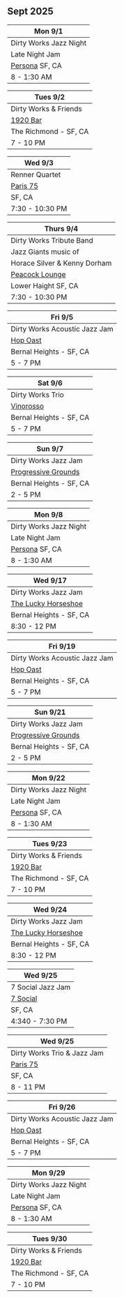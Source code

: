 ## Sept 2025

| Mon 9/1
|-
| Dirty Works Jazz Night
| Late Night Jam
| <a href="https://www.persona-sf.com" target="new">Persona</a> SF, CA
| 8 - 1:30 AM

| Tues 9/2
|-
| Dirty Works & Friends
| <a href="https://1920bar.square.site" target="new">1920 Bar</a>
| The Richmond - SF, CA
| 7 - 10 PM

| Wed 9/3
|-
| Renner Quartet
| <a href="https://lppsf.com" target="paris75">Paris 75</a>
| SF, CA
| 7:30 - 10:30 PM

| Thurs 9/4
|-
| Dirty Works Tribute Band
| Jazz Giants music of
| Horace Silver & Kenny Dorham
| <a href="https://sfpeacock.org" target="peacock">Peacock Lounge</a>
| Lower Haight SF, CA
| 7:30 - 10:30 PM

| Fri 9/5
|-
| Dirty Works Acoustic Jazz Jam
| <a href="https://hopoast.com" target="new">Hop Oast</a>
| Bernal Heights - SF, CA
| 5 - 7 PM

| Sat 9/6
|-
| Dirty Works Trio
| <a href="https://vinorosso-sf.com" target="new">Vinorosso</a>
| Bernal Heights - SF, CA
| 5 - 7 PM

| Sun 9/7
|-
| Dirty Works Jazz Jam
| <a href="https://progressive-grounds.oursite.top" target="new">Progressive Grounds</a>
| Bernal Heights - SF, CA
| 2 - 5 PM

| Mon 9/8
|-
| Dirty Works Jazz Night
| Late Night Jam
| <a href="https://www.persona-sf.com" target="new">Persona</a> SF, CA
| 8 - 1:30 AM

| Wed 9/17
|-
| Dirty Works Jazz Jam
| <a href="https://www.theluckyhorseshoebar.com/" target="Shoe">The Lucky Horseshoe</a>
| Bernal Heights - SF, CA
| 8:30 - 12 PM

| Fri 9/19
|-
| Dirty Works Acoustic Jazz Jam
| <a href="https://hopoast.com" target="new">Hop Oast</a>
| Bernal Heights - SF, CA
| 5 - 7 PM

| Sun 9/21
|-
| Dirty Works Jazz Jam
| <a href="https://progressive-grounds.oursite.top" target="new">Progressive Grounds</a>
| Bernal Heights - SF, CA
| 2 - 5 PM

| Mon 9/22
|-
| Dirty Works Jazz Night
| Late Night Jam
| <a href="https://www.persona-sf.com" target="new">Persona</a> SF, CA
| 8 - 1:30 AM

| Tues 9/23
|-
| Dirty Works & Friends
| <a href="https://1920bar.square.site" target="new">1920 Bar</a>
| The Richmond - SF, CA
| 7 - 10 PM

| Wed 9/24
|-
| Dirty Works Jazz Jam
| <a href="https://www.theluckyhorseshoebar.com/" target="Shoe">The Lucky Horseshoe</a>
| Bernal Heights - SF, CA
| 8:30 - 12 PM

| Wed 9/25
|-
| 7 Social Jazz Jam
| <a href="https://7socialsf.com" target="7social">7 Social</a>
| SF, CA
| 4:340 - 7:30 PM

| Wed 9/25
|-
| Dirty Works Trio & Jazz Jam
| <a href="https://lppsf.com" target="paris75">Paris 75</a>
| SF, CA
| 8 - 11 PM

| Fri 9/26
|-
| Dirty Works Acoustic Jazz Jam
| <a href="https://hopoast.com" target="new">Hop Oast</a>
| Bernal Heights - SF, CA
| 5 - 7 PM

| Mon 9/29
|-
| Dirty Works Jazz Night
| Late Night Jam
| <a href="https://www.persona-sf.com" target="new">Persona</a> SF, CA
| 8 - 1:30 AM

| Tues 9/30
|-
| Dirty Works & Friends
| <a href="https://1920bar.square.site" target="new">1920 Bar</a>
| The Richmond - SF, CA
| 7 - 10 PM
